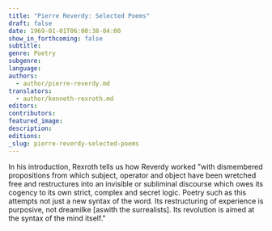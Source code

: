 ```yaml
---
title: "Pierre Reverdy: Selected Poems"
draft: false
date: 1969-01-01T06:00:38-04:00
show_in_forthcoming: false
subtitle:
genre: Poetry
subgenre:
language:
authors:
  - author/pierre-reverdy.md
translators:
  - author/kenneth-rexroth.md
editors:
contributors:
featured_image:
description:
editions:
_slug: pierre-reverdy-selected-poems
---
```


In his introduction, Rexroth tells us how Reverdy worked "with dismembered propositions from which subject, operator and object have been wretched free and restructures into an invisible or subliminal discourse which owes its cogency to its own strict, complex and secret logic. Poetry such as this attempts not just a new syntax of the word. Its restructuring of experience is purposive, not dreamilke [aswith the surrealists]. Its revolution is aimed at the syntax of the mind itself."

